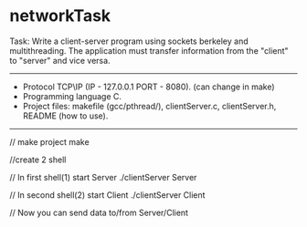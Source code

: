 # networkTask
Task: 
Write a client-server program using sockets berkeley and multithreading.
The application must transfer information from the "client" to "server" and vice versa.

-----
- Protocol TCP\IP (IP - 127.0.0.1 PORT - 8080). (can change in make)
- Programming language С.
- Project files:  makefile (gcc/pthread/), clientServer.c, clientServer.h, README (how to use).
-----



// make project
make 

//create 2 shell 

// In first shell(1) start Server 
./clientServer Server

// In second shell(2) start Client
./clientServer Client

// Now you can send data to/from Server/Client

